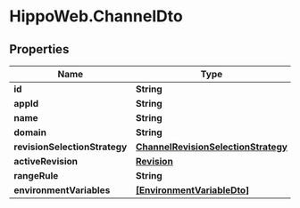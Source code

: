 # HippoWeb.ChannelDto

## Properties

Name | Type | Description | Notes
------------ | ------------- | ------------- | -------------
**id** | **String** |  | [optional] 
**appId** | **String** |  | [optional] 
**name** | **String** |  | [optional] 
**domain** | **String** |  | [optional] 
**revisionSelectionStrategy** | [**ChannelRevisionSelectionStrategy**](ChannelRevisionSelectionStrategy.md) |  | [optional] 
**activeRevision** | [**Revision**](Revision.md) |  | [optional] 
**rangeRule** | **String** |  | [optional] 
**environmentVariables** | [**[EnvironmentVariableDto]**](EnvironmentVariableDto.md) |  | [optional] 


